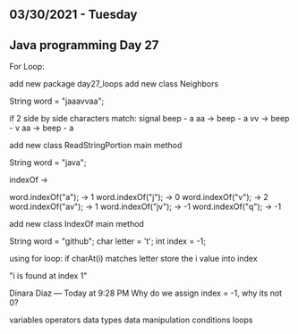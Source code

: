 03/30/2021 - Tuesday
--------------------

Java programming Day 27
-----------------------

For Loop:

add new package day27_loops
add new class Neighbors

String word = "jaaavvaa";

if 2 side by side characters match: signal beep - a
aa -> beep - a
vv -> beep - v
aa -> beep - a

add new class ReadStringPortion
main method

String word = "java";

indexOf ->

word.indexOf("a"); -> 1
word.indexOf("j"); -> 0
word.indexOf("v"); -> 2
word.indexOf("av"); -> 1
word.indexOf("jv"); -> -1
word.indexOf("q"); -> -1

add new class IndexOf
main method

String word = "github";
char letter = 't';
int index = -1;

using for loop:
if charAt(i) matches letter
store the i value into index


"i is found at index 1"


Dinara Diaz — Today at 9:28 PM
Why do we assign index = -1, why its not 0?

variables
operators
data types
data manipulation
conditions
loops